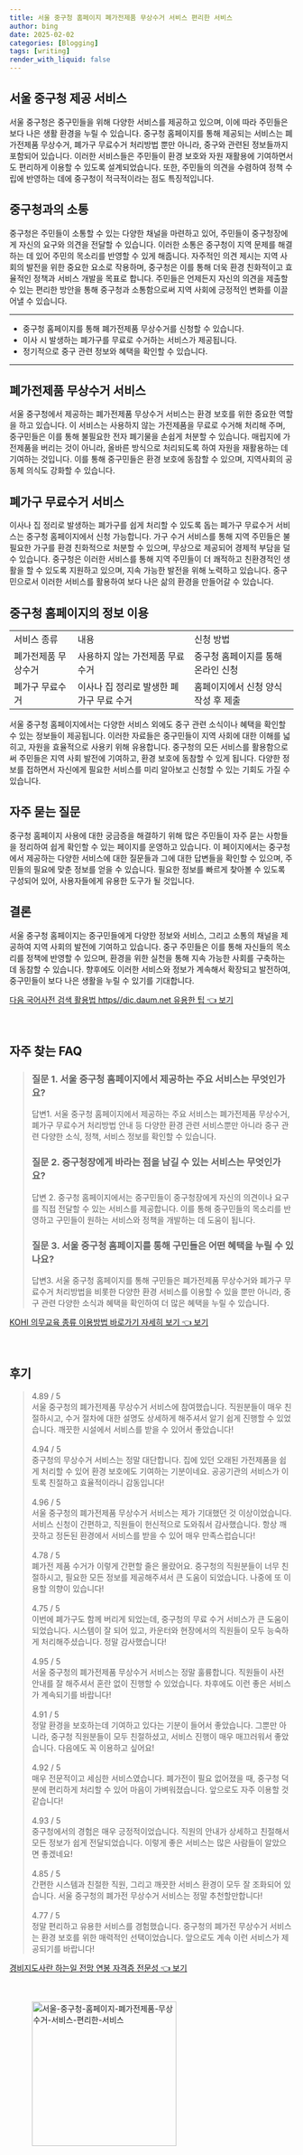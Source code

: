```yaml
---
title: 서울 중구청 홈페이지 폐가전제품 무상수거 서비스 편리한 서비스
author: bing
date: 2025-02-02
categories: [Blogging]
tags: [writing]
render_with_liquid: false
---
```



<h2 id="서울 중구청 제공 서비스">서울 중구청 제공 서비스</h2>

<p>서울 중구청은 중구민들을 위해 다양한 서비스를 제공하고 있으며, 이에 따라 주민들은 보다 나은 생활 환경을 누릴 수 있습니다. 중구청 홈페이지를 통해 제공되는 서비스는 폐가전제품 무상수거, 폐가구 무료수거 처리방법 뿐만 아니라, 중구와 관련된 정보들까지 포함되어 있습니다. 이러한 서비스들은 주민들이 환경 보호와 자원 재활용에 기여하면서도 편리하게 이용할 수 있도록 설계되었습니다. 또한, 주민들의 의견을 수렴하여 정책 수립에 반영하는 데에 중구청이 적극적이라는 점도 특징적입니다.</p>

<h2 id="중구청과의 소통">중구청과의 소통</h2>

<p>중구청은 주민들이 소통할 수 있는 다양한 채널을 마련하고 있어, 주민들이 중구청장에게 자신의 요구와 의견을 전달할 수 있습니다. 이러한 소통은 중구청이 지역 문제를 해결하는 데 있어 주민의 목소리를 반영할 수 있게 해줍니다. 자주적인 의견 제시는 지역 사회의 발전을 위한 중요한 요소로 작용하며, 중구청은 이를 통해 더욱 환경 친화적이고 효율적인 정책과 서비스 개발을 목표로 합니다. 주민들은 언제든지 자신의 의견을 제출할 수 있는 편리한 방안을 통해 중구청과 소통함으로써 지역 사회에 긍정적인 변화를 이끌어낼 수 있습니다.</p>

<hr />

<ul>
    <li>중구청 홈페이지를 통해 폐가전제품 무상수거를 신청할 수 있습니다.</li>
    <li>이사 시 발생하는 폐가구를 무료로 수거하는 서비스가 제공됩니다.</li>
    <li>정기적으로 중구 관련 정보와 혜택을 확인할 수 있습니다.</li>
</ul>

<hr />

<h2 id="폐가전제품 무상수거 서비스">폐가전제품 무상수거 서비스</h2>

<p>서울 중구청에서 제공하는 폐가전제품 무상수거 서비스는 환경 보호를 위한 중요한 역할을 하고 있습니다. 이 서비스는 사용하지 않는 가전제품을 무료로 수거해 처리해 주며, 중구민들은 이를 통해 불필요한 전자 폐기물을 손쉽게 처분할 수 있습니다. 매립지에 가전제품을 버리는 것이 아니라, 올바른 방식으로 처리되도록 하여 자원을 재활용하는 데 기여하는 것입니다. 이를 통해 중구민들은 환경 보호에 동참할 수 있으며, 지역사회의 공동체 의식도 강화할 수 있습니다.</p>

<h2 id="폐가구 무료수거 서비스">폐가구 무료수거 서비스</h2>

<p>이사나 집 정리로 발생하는 폐가구를 쉽게 처리할 수 있도록 돕는 폐가구 무료수거 서비스는 중구청 홈페이지에서 신청 가능합니다. 가구 수거 서비스를 통해 지역 주민들은 불필요한 가구를 환경 친화적으로 처분할 수 있으며, 무상으로 제공되어 경제적 부담을 덜 수 있습니다. 중구청은 이러한 서비스를 통해 지역 주민들이 더 쾌적하고 친환경적인 생활을 할 수 있도록 지원하고 있으며, 지속 가능한 발전을 위해 노력하고 있습니다. 중구민으로서 이러한 서비스를 활용하여 보다 나은 삶의 환경을 만들어갈 수 있습니다.</p>

<h2 id="중구청 홈페이지의 정보 이용">중구청 홈페이지의 정보 이용</h2>

<table>
    <tr>
        <td>서비스 종류</td>
        <td>내용</td>
        <td>신청 방법</td>
    </tr>
    <tr>
        <td>폐가전제품 무상수거</td>
        <td>사용하지 않는 가전제품 무료 수거</td>
        <td>중구청 홈페이지를 통해 온라인 신청</td>
    </tr>
    <tr>
        <td>폐가구 무료수거</td>
        <td>이사나 집 정리로 발생한 폐가구 무료 수거</td>
        <td>홈페이지에서 신청 양식 작성 후 제출</td>
    </tr>
</table>

<p>서울 중구청 홈페이지에서는 다양한 서비스 외에도 중구 관련 소식이나 혜택을 확인할 수 있는 정보들이 제공됩니다. 이러한 자료들은 중구민들이 지역 사회에 대한 이해를 넓히고, 자원을 효율적으로 사용키 위해 유용합니다. 중구청의 모든 서비스를 활용함으로써 주민들은 지역 사회 발전에 기여하고, 환경 보호에 동참할 수 있게 됩니다. 다양한 정보를 접하면서 자신에게 필요한 서비스를 미리 알아보고 신청할 수 있는 기회도 가질 수 있습니다.</p>

<h2 id="자주 묻는 질문">자주 묻는 질문</h2>

<p>중구청 홈페이지 사용에 대한 궁금증을 해결하기 위해 많은 주민들이 자주 묻는 사항들을 정리하여 쉽게 확인할 수 있는 페이지를 운영하고 있습니다. 이 페이지에서는 중구청에서 제공하는 다양한 서비스에 대한 질문들과 그에 대한 답변들을 확인할 수 있으며, 주민들의 필요에 맞춘 정보를 얻을 수 있습니다. 필요한 정보를 빠르게 찾아볼 수 있도록 구성되어 있어, 사용자들에게 유용한 도구가 될 것입니다.</p>

<h2 id="결론">결론</h2>

<p>서울 중구청 홈페이지는 중구민들에게 다양한 정보와 서비스, 그리고 소통의 채널을 제공하여 지역 사회의 발전에 기여하고 있습니다. 중구 주민들은 이를 통해 자신들의 목소리를 정책에 반영할 수 있으며, 환경을 위한 실천을 통해 지속 가능한 사회를 구축하는 데 동참할 수 있습니다. 향후에도 이러한 서비스와 정보가 계속해서 확장되고 발전하여, 중구민들이 보다 나은 생활을 누릴 수 있기를 기대합니다.</p>


<p><a class="click-button" title="다음 국어사전 검색 활용법 https//dic.daum.net 유용한 팁" href="https://aptwhite.github.io/posts/%EB%8B%A4%EC%9D%8C-%EA%B5%AD%EC%96%B4%EC%82%AC%EC%A0%84-%EA%B2%80%EC%83%89-%ED%99%9C%EC%9A%A9%EB%B2%95-httpsdic.daum.net-%EC%9C%A0%EC%9A%A9%ED%95%9C-%ED%8C%81/" rel="dofollow">다음 국어사전 검색 활용법 https//dic.daum.net 유용한 팁 👈 보기</a></p><br>
<h2 id='자주_찾는_FAQ'>자주 찾는 FAQ</h2>
<div itemscope="" itemtype="https://schema.org/FAQPage"> 
<blockquote> 
<div itemscope="" itemprop="mainEntity" itemtype="https://schema.org/Question"> 
<h3 itemprop="name">질문 1. 서울 중구청 홈페이지에서 제공하는 주요 서비스는 무엇인가요?</h3> 
<div itemscope="" itemprop="acceptedAnswer" itemtype="https://schema.org/Answer"> 
<span itemprop="text"> 
<p>답변1. 서울 중구청 홈페이지에서 제공하는 주요 서비스는 폐가전제품 무상수거, 폐가구 무료수거 처리방법 안내 등 다양한 환경 관련 서비스뿐만 아니라 중구 관련 다양한 소식, 정책, 서비스 정보를 확인할 수 있습니다.</p> 
</span> 
</div> 
</div> 
<div itemscope="" itemprop="mainEntity" itemtype="https://schema.org/Question"> 
<h3 itemprop="name">질문 2. 중구청장에게 바라는 점을 남길 수 있는 서비스는 무엇인가요?</h3> 
<div itemscope="" itemprop="acceptedAnswer" itemtype="https://schema.org/Answer"> 
<span itemprop="text"> 
<p>답변 2. 중구청 홈페이지에서는 중구민들이 중구청장에게 자신의 의견이나 요구를 직접 전달할 수 있는 서비스를 제공합니다. 이를 통해 중구민들의 목소리를 반영하고 구민들이 원하는 서비스와 정책을 개발하는 데 도움이 됩니다.</p> 
</span> 
</div> 
</div> 
<div itemscope="" itemprop="mainEntity" itemtype="https://schema.org/Question"> 
<h3 itemprop="name">질문 3. 서울 중구청 홈페이지를 통해 구민들은 어떤 혜택을 누릴 수 있나요?</h3> 
<div itemscope="" itemprop="acceptedAnswer" itemtype="https://schema.org/Answer"> 
<span itemprop="text"> 
<p>답변3. 서울 중구청 홈페이지를 통해 구민들은 폐가전제품 무상수거와 폐가구 무료수거 처리방법을 비롯한 다양한 환경 서비스를 이용할 수 있을 뿐만 아니라, 중구 관련 다양한 소식과 혜택을 확인하여 더 많은 혜택을 누릴 수 있습니다.</p> 
</span> 
</div> 
</div> 
</blockquote> 
</div>
<p><a class="click-button" title="KOHI 의무교육 종류 이용방법 바로가기 자세히 보기" href="https://aptwhite.github.io/posts/KOHI-%EC%9D%98%EB%AC%B4%EA%B5%90%EC%9C%A1-%EC%A2%85%EB%A5%98-%EC%9D%B4%EC%9A%A9%EB%B0%A9%EB%B2%95-%EB%B0%94%EB%A1%9C%EA%B0%80%EA%B8%B0-%EC%9E%90%EC%84%B8%ED%9E%88-%EB%B3%B4%EA%B8%B0/" rel="dofollow">KOHI 의무교육 종류 이용방법 바로가기 자세히 보기 👈 보기</a></p><br>
<h2 id='후기'>후기</h2>
<div itemscope itemtype="https://schema.org/Product">
  <blockquote>
  <div itemprop="review" itemscope itemtype="https://schema.org/Review">
      <div itemprop="reviewRating" itemscope itemtype="https://schema.org/Rating"> <span itemprop="ratingValue">4.89</span> / <span itemprop="bestRating">5</span> </div>
      <span itemprop="reviewBody">서울 중구청의 폐가전제품 무상수거 서비스에 참여했습니다. 직원분들이 매우 친절하시고, 수거 절차에 대한 설명도 상세하게 해주셔서 알기 쉽게 진행할 수 있었습니다. 깨끗한 시설에서 서비스를 받을 수 있어서 좋았습니다!</span>
  </div>
  <br>
  <div itemprop="review" itemscope itemtype="https://schema.org/Review">
      <div itemprop="reviewRating" itemscope itemtype="https://schema.org/Rating"> <span itemprop="ratingValue">4.94</span> / <span itemprop="bestRating">5</span> </div>
      <span itemprop="reviewBody">중구청의 무상수거 서비스는 정말 대단합니다. 집에 있던 오래된 가전제품을 쉽게 처리할 수 있어 환경 보호에도 기여하는 기분이네요. 공공기관의 서비스가 이토록 친절하고 효율적이라니 감동입니다!</span>
  </div>
  <br>
  <div itemprop="review" itemscope itemtype="https://schema.org/Review">
      <div itemprop="reviewRating" itemscope itemtype="https://schema.org/Rating"> <span itemprop="ratingValue">4.96</span> / <span itemprop="bestRating">5</span> </div>
      <span itemprop="reviewBody">서울 중구청의 폐가전제품 무상수거 서비스는 제가 기대했던 것 이상이었습니다. 서비스 신청이 간편하고, 직원들이 헌신적으로 도와줘서 감사했습니다. 항상 깨끗하고 정돈된 환경에서 서비스를 받을 수 있어 매우 만족스럽습니다!</span>
  </div>
  <br>
  <div itemprop="review" itemscope itemtype="https://schema.org/Review">
      <div itemprop="reviewRating" itemscope itemtype="https://schema.org/Rating"> <span itemprop="ratingValue">4.78</span> / <span itemprop="bestRating">5</span> </div>
      <span itemprop="reviewBody">폐가전 제품 수거가 이렇게 간편할 줄은 몰랐어요. 중구청의 직원분들이 너무 친절하시고, 필요한 모든 정보를 제공해주셔서 큰 도움이 되었습니다. 나중에 또 이용할 의향이 있습니다!</span>
  </div>
  <br>
  <div itemprop="review" itemscope itemtype="https://schema.org/Review">
      <div itemprop="reviewRating" itemscope itemtype="https://schema.org/Rating"> <span itemprop="ratingValue">4.75</span> / <span itemprop="bestRating">5</span> </div>
      <span itemprop="reviewBody">이번에 폐가구도 함께 버리게 되었는데, 중구청의 무료 수거 서비스가 큰 도움이 되었습니다. 시스템이 잘 되어 있고, 카운터와 현장에서의 직원들이 모두 능숙하게 처리해주셨습니다. 정말 감사했습니다!</span>
  </div>
  <br>
  <div itemprop="review" itemscope itemtype="https://schema.org/Review">
      <div itemprop="reviewRating" itemscope itemtype="https://schema.org/Rating"> <span itemprop="ratingValue">4.95</span> / <span itemprop="bestRating">5</span> </div>
      <span itemprop="reviewBody">서울 중구청의 폐가전제품 무상수거 서비스는 정말 훌륭합니다. 직원들이 사전 안내를 잘 해주셔서 혼란 없이 진행할 수 있었습니다. 차후에도 이런 좋은 서비스가 계속되기를 바랍니다!</span>
  </div>
  <br>
  <div itemprop="review" itemscope itemtype="https://schema.org/Review">
      <div itemprop="reviewRating" itemscope itemtype="https://schema.org/Rating"> <span itemprop="ratingValue">4.91</span> / <span itemprop="bestRating">5</span> </div>
      <span itemprop="reviewBody">정말 환경을 보호하는데 기여하고 있다는 기분이 들어서 좋았습니다. 그뿐만 아니라, 중구청 직원분들이 모두 친절하셨고, 서비스 진행이 매우 매끄러워서 좋았습니다. 다음에도 꼭 이용하고 싶어요!</span>
  </div>
  <br>
  <div itemprop="review" itemscope itemtype="https://schema.org/Review">
      <div itemprop="reviewRating" itemscope itemtype="https://schema.org/Rating"> <span itemprop="ratingValue">4.92</span> / <span itemprop="bestRating">5</span> </div>
      <span itemprop="reviewBody">매우 전문적이고 세심한 서비스였습니다. 폐가전이 필요 없어졌을 때, 중구청 덕분에 편리하게 처리할 수 있어 마음이 가벼워졌습니다. 앞으로도 자주 이용할 것 같습니다!</span>
  </div>
  <br>
  <div itemprop="review" itemscope itemtype="https://schema.org/Review">
      <div itemprop="reviewRating" itemscope itemtype="https://schema.org/Rating"> <span itemprop="ratingValue">4.93</span> / <span itemprop="bestRating">5</span> </div>
      <span itemprop="reviewBody">중구청에서의 경험은 매우 긍정적이었습니다. 직원의 안내가 상세하고 친절해서 모든 정보가 쉽게 전달되었습니다. 이렇게 좋은 서비스는 많은 사람들이 알았으면 좋겠네요!</span>
  </div>
  <br>
  <div itemprop="review" itemscope itemtype="https://schema.org/Review">
      <div itemprop="reviewRating" itemscope itemtype="https://schema.org/Rating"> <span itemprop="ratingValue">4.85</span> / <span itemprop="bestRating">5</span> </div>
      <span itemprop="reviewBody">간편한 시스템과 친절한 직원, 그리고 깨끗한 서비스 환경이 모두 잘 조화되어 있습니다. 서울 중구청의 폐가전 무상수거 서비스는 정말 추천할만합니다!</span>
  </div>
  <br>
  <div itemprop="review" itemscope itemtype="https://schema.org/Review">
      <div itemprop="reviewRating" itemscope itemtype="https://schema.org/Rating"> <span itemprop="ratingValue">4.77</span> / <span itemprop="bestRating">5</span> </div>
      <span itemprop="reviewBody">정말 편리하고 유용한 서비스를 경험했습니다. 중구청의 폐가전 무상수거 서비스는 환경 보호를 위한 매력적인 선택이었습니다. 앞으로도 계속 이런 서비스가 제공되기를 바랍니다!</span>
  </div>
  </blockquote>
</div>
<p><a class="click-button" title="경비지도사란 하는일 전망 연봉 자격증 전문성" href="https://aptwhite.github.io/posts/%EA%B2%BD%EB%B9%84%EC%A7%80%EB%8F%84%EC%82%AC%EB%9E%80-%ED%95%98%EB%8A%94%EC%9D%BC-%EC%A0%84%EB%A7%9D-%EC%97%B0%EB%B4%89-%EC%9E%90%EA%B2%A9%EC%A6%9D-%EC%A0%84%EB%AC%B8%EC%84%B1/" rel="dofollow">경비지도사란 하는일 전망 연봉 자격증 전문성 👈 보기</a></p><br>
<figure class="image"><img src="https://aptwhite.github.io/assets/img/thumbnail/서울-중구청-홈페이지-폐가전제품-무상수거-서비스-편리한-서비스.webp" alt="서울-중구청-홈페이지-폐가전제품-무상수거-서비스-편리한-서비스" width="256" height="256"></figure>